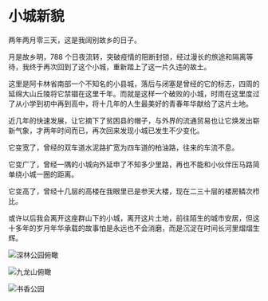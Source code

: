# 小城新貌

两年两月零三天，这是我阔别故乡的日子。

月是故乡明，788 个日夜流转，突破疫情的阻断封锁，经过漫长的旅途和隔离等待，我终于再次回到了这个小城，重新踏上了这一片久违的故土。

这里是阿卡林省南部一个不知名的小县城，落后与闭塞是曾经的它的标志，四周的延绵大山丘陵将它禁锢在这里千年。而就是这样一个破败的小城，时雨在这里度过了从小学到初中再到高中，将十几年的人生最美好的青春年华献给了这片土地。

近几年的快速发展，让它摘下了贫困县的帽子，与外界的流通贸易也让它焕发出崭新气象，才两年时间而已，再次回来发现小城已发生不少变化。

它变宽了，曾经的双车道水泥路扩宽为四车道的柏油路，往来的车流不息。

它变广了，曾经一隅的小城向外延申了不知多少里路，再也不能和小伙伴压马路简单绕小城一圈的距离。

它变高了，曾经十几层的高楼在我眼里已是参天大楼，现在二三十层的楼房鳞次栉比。

或许以后我会离开这座群山下的小城，离开这片土地，前往陌生的城市安居，但这十多年的岁月年华承载的故事怕是永远也不会消磨，而是沉淀在时间长河里熠熠生辉。

![深林公园俯瞰](https://raw.githubusercontent.com/chanshiyucx/yoi/master/2022/小城新貌/1.jpg)

![九龙山俯瞰](https://raw.githubusercontent.com/chanshiyucx/yoi/master/2022/小城新貌/2.jpg)

![书香公园](https://raw.githubusercontent.com/chanshiyucx/yoi/master/2022/小城新貌/3.jpg)
